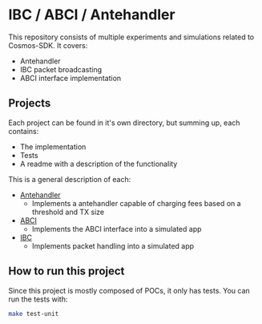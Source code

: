 # IBC / ABCI / Antehandler

This repository consists of multiple experiments and simulations related to Cosmos-SDK. It covers:
- Antehandler
- IBC packet broadcasting
- ABCI interface implementation

## Projects

Each project can be found in it's own directory, but summing up, each contains:
- The implementation
- Tests
- A readme with a description of the functionality

This is a general description of each:
- [Antehandler](./antehandler/README.MD)
  - Implements a antehandler capable of charging fees based on a threshold and TX size
- [ABCI](./abci/README.MD)
  - Implements the ABCI interface into a simulated app
- [IBC](./ibc/README.MD)
  - Implements packet handling into a simulated app

## How to run this project

Since this project is mostly composed of POCs, it only has tests.
You can run the tests with:

```bash
make test-unit
```